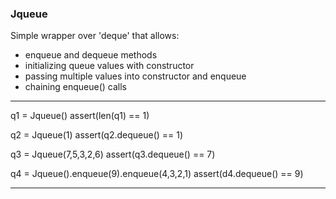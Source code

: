 ### Jqueue

Simple wrapper over 'deque' that allows:

* enqueue and dequeue methods
* initializing queue values with constructor
* passing multiple values into constructor and enqueue
* chaining enqueue() calls

---
q1 = Jqueue()
assert(len(q1) == 1)

q2 = Jqueue(1)
assert(q2.dequeue() == 1)

q3 = Jqueue(7,5,3,2,6)
assert(q3.dequeue() == 7)

q4 = Jqueue().enqueue(9).enqueue(4,3,2,1)
assert(d4.dequeue() == 9)

---
